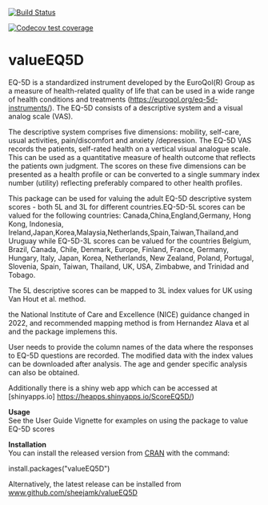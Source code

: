 <!-- badges: start -->
  
  [![Build Status](https://travis-ci.org/sheejamk/valueEQ5D.svg?branch=master)](https://travis-ci.org/sheejamk/valueEQ5D)
<!-- badges: end -->
      
<!-- badges: start -->
   [![Codecov test coverage](https://codecov.io/gh/sheejamk/valueEQ5D/branch/master/graph/badge.svg)](https://codecov.io/gh/sheejamk/valueEQ5D?branch=master)
    <!-- badges: end -->
  
# valueEQ5D
EQ-5D is a standardized instrument developed by the EuroQol(R) Group as a measure of health-related quality of life that can be used in a wide range of health conditions and treatments (https://euroqol.org/eq-5d-instruments/). The EQ-5D consists of a descriptive system and a visual analog scale (VAS).

The descriptive system comprises five dimensions: mobility, self-care, usual activities, pain/discomfort and anxiety /depression. The EQ-5D VAS records the patients, self-rated health on a vertical visual analogue scale. This can be used as a quantitative measure of health outcome that reflects the patients own judgment. The scores on these five dimensions can be presented as a health profile or can be converted to a single summary index number (utility) reflecting preferably compared to other health profiles.

This package can be used for valuing the adult EQ-5D descriptive system scores - both 5L and 3L for different countries.EQ-5D-5L scores can be valued for the following countries: Canada,China,England,Germany, Hong Kong, Indonesia, Ireland,Japan,Korea,Malaysia,Netherlands,Spain,Taiwan,Thailand,and Uruguay while EQ-5D-3L scores can be valued for the countries Belgium, Brazil, Canada, Chile, Denmark, Europe, Finland, France, Germany, Hungary, Italy, Japan, Korea, Netherlands, New Zealand, Poland, Portugal, Slovenia, Spain, Taiwan, Thailand, UK, USA, Zimbabwe, and Trinidad and Tobago. 

The 5L descriptive scores can be mapped to 3L index values for UK using Van Hout et al. method. 

the National Institute of Care and Excellence (NICE) guidance changed in 2022, and recommended mapping method is from Hernandez Alava et al and the package implemens this.

User needs to provide the column names of the data where the responses to EQ-5D questions are recorded. The modified data with the index values can be downloaded after analysis. The age and gender specific analysis can also be obtained.

Additionally there is a shiny web app which can be accessed at [shinyapps.io]  https://heapps.shinyapps.io/ScoreEQ5D/) 


**Usage**<br/>
See the User Guide Vignette for examples on using the package to value EQ-5D scores

**Installation**<br/>
You can install the released version from [CRAN](https://CRAN.R-project.org) with the command:

install.packages("valueEQ5D") 

Alternatively, the latest release can be installed from www.github.com/sheejamk/valueEQ5D

